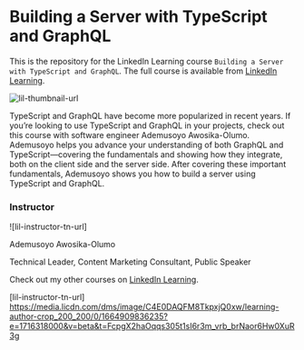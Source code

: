 # Building a Server with TypeScript and GraphQL
This is the repository for the LinkedIn Learning course `Building a Server with TypeScript and GraphQL`. The full course is available from [LinkedIn Learning][lil-course-url].

![lil-thumbnail-url]

TypeScript and GraphQL have become more popularized in recent years. If you’re looking to use TypeScript and GraphQL in your projects, check out this course with software engineer Ademusoyo Awosika-Olumo. Ademusoyo helps you advance your understanding of both GraphQL and TypeScript—covering the fundamentals and showing how they integrate, both on the client side and the server side. After covering these important fundamentals, Ademusoyo shows you how to build a server using TypeScript and GraphQL.

### Instructor

![lil-instructor-tn-url]

Ademusoyo Awosika-Olumo

Technical Leader, Content Marketing Consultant, Public Speaker                        

Check out my other courses on [LinkedIn Learning](https://www.linkedin.com/learning/instructors/ademusoyo-awosika-olumo?u=104).


[0]: # (Replace these placeholder URLs with actual course URLs)

[lil-course-url]: https://www.linkedin.com/learning/building-a-server-with-typescript-and-graphql
[lil-thumbnail-url]: https://media.licdn.com/dms/image/D4E0DAQE2ZAVe7iNWhA/learning-public-crop_675_1200/0/1715205945707?e=2147483647&v=beta&t=d7vJNFJ-UR_bKOocg-dw60tBuTMQ51o-4XI5EwajKno
[lil-instructor-tn-url] https://media.licdn.com/dms/image/C4E0DAQFM8TkpxjQ0xw/learning-author-crop_200_200/0/1664909836235?e=1716318000&v=beta&t=FcpgX2haOqqs305t1sI6r3m_vrb_brNaor6Hw0XuR3g
